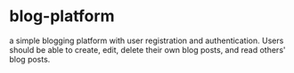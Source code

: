 # blog-platform
 a simple blogging platform with user registration and authentication. Users should be able to create, edit, delete their own blog posts, and read others' blog posts.
